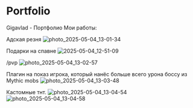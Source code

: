 # Portfolio
Gigavlad - Портфолио
Мои работы:

Адская резня 
![photo_2025-05-04_13-01-34](https://github.com/user-attachments/assets/951530cd-40e4-44a2-9227-117e029f87a1)

Подарки на спавне 
![2025-05-04_12-51-09](https://github.com/user-attachments/assets/6a27616c-23e2-4c60-bfd0-5a53b32c8666)

/pvp 
![photo_2025-05-04_13-02-57](https://github.com/user-attachments/assets/35c6b3c7-a147-4cd3-ab87-2e140ab39408)

Плагин на показ игрока, который нанёс больше всего урона боссу из Mythic mobs 
![photo_2025-05-04_13-03-48](https://github.com/user-attachments/assets/66c59623-1fec-42f1-beb7-57a7ca2ae283)

Кастомные тнт.
![photo_2025-05-04_13-04-54](https://github.com/user-attachments/assets/29b86c64-97f5-4c9d-b611-6ad328ff932b)
![photo_2025-05-04_13-04-58](https://github.com/user-attachments/assets/62bbb1cb-05cf-493a-b937-ebbe3816134e)
